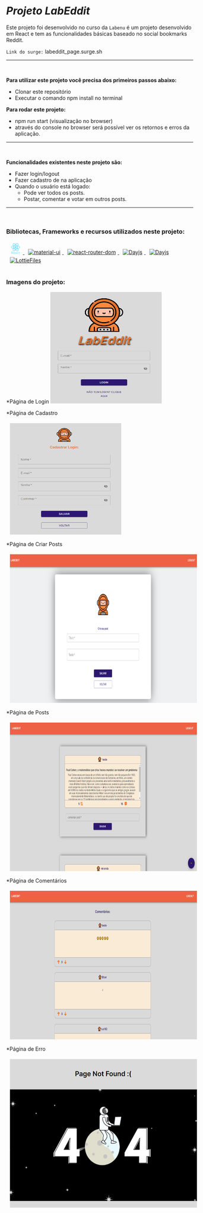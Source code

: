 #  _Projeto LabEddit_  

Este projeto foi desenvolvido no curso da `Labenu` é um projeto desenvolvido em React e tem as funcionalidades básicas baseado no social bookmarks Reddit.

`Link do surge:` labeddit_page.surge.sh

***
<br/>

**Para utilizar este projeto você precisa dos primeiros passos abaixo:**

- Clonar este repositório
- Executar o comando npm install no terminal

**Para rodar este projeto:**
- npm run start (visualização no browser)
- através do console no browser será possível ver os retornos e erros da aplicação.

*** 
<br/>

**Funcionalidades existentes neste projeto são:** 
<br/>

- Fazer login/logout
- Fazer cadastro de na aplicação
- Quando o usuário está logado:
  * Pode ver todos os posts.
  * Postar, comentar e votar em outros posts.
  

***
<br/>

### Bibliotecas, Frameworks e recursos utilizados neste projeto:

<div style="margin-top: 2%;">
   <a href="https://pt-br.reactjs.org/">
      <img src="https://raw.githubusercontent.com/devicons/devicon/master/icons/react/react-original-wordmark.svg" alt="react" width="30" height="30" style="margin: 5px 5px 0 10px"/>
   </a>
   <a href="https://material-ui.com/">
      <img src="https://img.icons8.com/color/material-ui.png" alt="material-ui" width="30" height="30" style="margin: 5px 5px 0 10px"/>
   </a>
   <a href="https://reactrouter.com/web/guides/quick-start">
      <img src="https://raw.githubusercontent.com/maman/react-router-legacy/HEAD/logo/vertical@2x.png" alt="react-router-dom" width="60" height="30" style="margin: 5px 5px 0 10px"/>
   </a>
 
   <a href="https://www.npmjs.com/package/axios">
      <img src="https://upload.wikimedia.org/wikipedia/commons/thumb/3/35/Axios_logo_%282017%29.svg/1200px-Axios_logo_%282017%29.svg.png" alt="Dayjs" width="60" height="20" style="margin: 5px 5px 0 10px"/>
   </a>
   <a href="https://styled-components.com/docs/advanced">
      <img src="https://raw.githubusercontent.com/styled-components/brand/master/styled-components.png" alt="Dayjs" width="45" height="55" style="margin: 5px 5px 0 10px"/>
   </a>
   <a href="https://lottiefiles.com/" style="margin-right: 10%">
      <img src="https://upload.wikimedia.org/wikipedia/commons/1/1f/LottieFiles_logo.svg" alt="LottieFiles" width="85" height="30" style="margin: 5px 30px 0 10px"/>
   </a>
</div>

<br/>

### Imagens do projeto:

<div>
   *Página de Login
 
   <img src="./public/images/login.png" alt="login" width="300" height="300" />
<br/>
 
   *Página de Cadastro
 
   <img src="./public/images/cadastro.png" alt="cadastro" width="300" height="300" style="margin: 5px 5px 0 10px"/>
<br/>
 
   *Página de Criar Posts
 
   <img src="./public/images/criar_post.png" alt="criar post" width="800" height="400" style="margin: 5px 5px 0 10px"/>
<br/>
 
   *Página de Posts
 
   <img src="./public/images/posts.png" alt="posts" width="800" height="400" style="margin: 5px 0 0 10px"/>
<br/>
 
   *Página de Comentários
 
   <img src="./public/images/comentarios_post.png" alt="comentarios" width="800" height="400" style="margin: 5px 0 0 10px"/>
<br/>
 
   *Página de Erro
 
   <img src="./public/images/pagina_nao_encontrada.png" alt="pagina nao encontrada" width="600" height="400" style="margin: 5px 0 0 10px"/>
<div>




